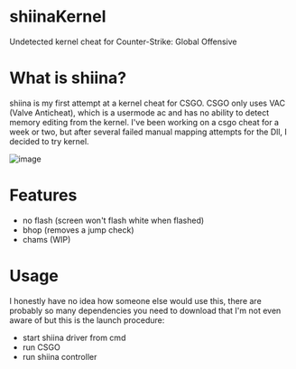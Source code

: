 # shiinaKernel
Undetected kernel cheat for Counter-Strike: Global Offensive

# What is shiina?

shiina is my first attempt at a kernel cheat for CSGO. CSGO only uses VAC (Valve Anticheat), which is a usermode ac and has no ability to detect memory editing from the kernel. I've been working on a csgo cheat for a week or two, but after several failed manual mapping attempts for the Dll, I decided to try kernel.

![image](https://user-images.githubusercontent.com/89066726/172073726-f5897b21-a9d2-44be-b52c-d16b68892ccf.png)

# Features

- no flash (screen won't flash white when flashed)
- bhop (removes a jump check)
- chams (WIP)

# Usage

I honestly have no idea how someone else would use this, there are probably so many dependencies you need to download that I'm not even aware of but this is the launch procedure:

- start shiina driver from cmd
- run CSGO
- run shiina controller

